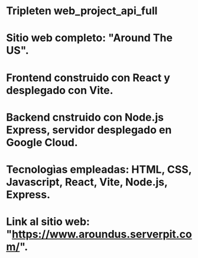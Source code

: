 # Tripleten web_project_api_full

# Sitio web completo: "Around The US".
# Frontend construido con React y desplegado con Vite.
# Backend cnstruido con Node.js Express, servidor desplegado en Google Cloud.

# Tecnologìas empleadas: HTML, CSS, Javascript, React, Vite, Node.js, Express.

# Link al sitio web: "https://www.aroundus.serverpit.com/".

